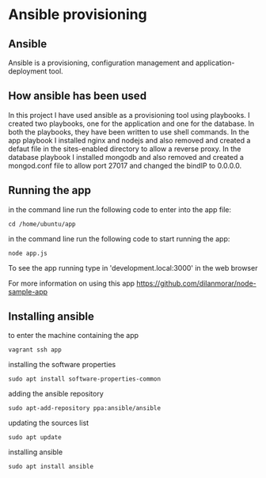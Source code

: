 # Ansible provisioning

## Ansible

Ansible is a provisioning, configuration management and application-deployment tool.

## How ansible has been used

In this project I have used ansible as a provisioning tool using playbooks. I created two playbooks, one for the application and one for the database. In both the playbooks, they have been written to use shell commands. In the app playbook I installed nginx and nodejs and also removed and created a defaut file in the sites-enabled directory to allow a reverse proxy. In the database playbook I installed mongodb and also removed and created a mongod.conf file to allow port 27017 and changed the bindIP to 0.0.0.0.

## Running the app

in the command line run the following code to enter into the app file:
```
cd /home/ubuntu/app
```
in the command line run the following code to start running the app:
```
node app.js
```

To see the app running type in 'development.local:3000' in the web browser

For more information on using this app https://github.com/dilanmorar/node-sample-app

## Installing ansible

to enter the machine containing the app
```
vagrant ssh app
```
installing the software properties
```
sudo apt install software-properties-common
```
adding the ansible repository
```
sudo apt-add-repository ppa:ansible/ansible
```
updating the sources list
```
sudo apt update
```
installing ansible
```
sudo apt install ansible
```
